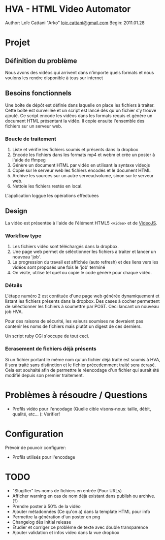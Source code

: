 # HVA - HTML Video Automator

Author: Loïc Cattani "Arko" <loic.cattani@gmail.com>
Begin:  2011.01.28

# Projet

## Définition du problème

Nous avons des vidéos qui arrivent dans n'importe quels formats et nous voulons les rendre disponible à tous sur internet

## Besoins fonctionnels

Une boîte de dépôt est définie dans laquelle on place les fichiers à traiter. Cette boîte est surveillée et un script est lancé dès qu'un fichier s'y trouve ajouté. Ce script encode les vidéos dans les formats requis et génère un document HTML présentant la vidéo. Il copie ensuite l'ensemble des fichiers sur un serveur web.

### Boucle de traitement

  1. Liste et vérifie les fichiers soumis et présents dans la dropbox
  2. Encode les fichiers dans les formats mp4 et webm et crée un poster à l'aide de ffmpeg
  3. Génère un document HTML par vidéo en utilisant la syntaxe videojs
  4. Copie sur le serveur web les fichiers encodés et le document HTML
  5. Archive les sources sur un autre serveur/volume, sinon sur le serveur web.
  6. Nettoie les fichiers restés en local.

L'application loggue les opérations effectuées

## Design

La vidéo est présentée à l'aide de l'élément HTML5 `<video>` et de [VideoJS](http://videojs.com/).

### Workflow type

1. Les fichiers vidéo sont téléchargés dans la dropbox.
2. Une page web permet de séléctionner les fichiers à traiter et lancer un nouveau 'job'.
3. La progression du travail est affichée (auto refresh) et des liens vers les vidéos sont proposés une fois le 'job' terminé
4. On visite, utilise tel quel ou copie le code généré pour chaque vidéo.

### Détails

L'étape numéro 2 est contituée d'une page web générée dynamiquement et listant les fichiers présents dans la dropbox. Des cases à cocher permettent de séléctionner les fichiers à soumettre par POST. Ceci lancant un nouveau job HVA.

Pour des raisons de sécurité, les valeurs soumises ne devraient pas contenir les noms de fichiers mais plutôt un digest de ces derniers.

Un script ruby CGI s'occupe de tout ceci.

### Ecrasement de fichiers déjà présents

Si un fichier portant le même nom qu'un fichier déjà traité est soumis à HVA, il sera traité sans distinction et le fichier précedemment traité sera écrasé. Cela est souhaité afin de permettre le réencodage d'un fichier qui aurait été modifié depuis son premier traitement.

# Problèmes à résoudre / Questions

  - Profils vidéo pour l'encodage (Quelle cible visons-nous: taille, débit, qualité, etc... ): Vérifier!

# Configuration

Prévoir de pouvoir configurer:

  - Profils utilisés pour l'encodage

# TODO

  - "Slugifier" les noms de fichiers en entrée (Pour URLs)
  - Afficher warning en cas de nom déjà existant dans publish ou archive. (?)
  - Prendre poster à 50% de la vidéo
  - Ajouter métadonnées (Ce qu'on a) dans la template HTML pour info
  - Permettre la génération d'un poster en png
  - Changelog dès initial release
  - Etudier et corriger ce problème de texte avec double transparence
  - Ajouter validation et infos video dans la vue dropbox
